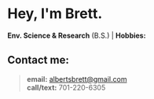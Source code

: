 
# Hey, I'm **Brett**.
**Env. Science & Research** (B.S.) | **Hobbies:**


## **Contact me:**
> **email:** albertsbrett@gmail.com  
  **call/text:** 701-220-6305  

